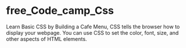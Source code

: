 # free_Code_camp_Css
Learn Basic CSS by Building a Cafe Menu,   CSS tells the browser how to display your webpage. You can use CSS to set the color, font, size, and other aspects of HTML elements.
